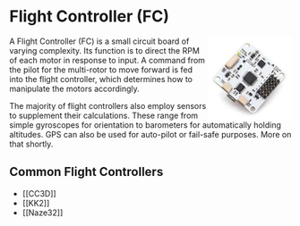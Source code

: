 # Flight Controller (FC)

<img src="/uploads/flight-controller-generic.jpg" align="right" width="150" /> A Flight Controller (FC) is a small circuit board of varying complexity. Its function is to direct the RPM of each motor in response to input. A command from the pilot for the multi-rotor to move forward is fed into the flight controller, which determines how to manipulate the motors accordingly.

The majority of flight controllers also employ sensors to supplement their calculations. These range from simple gyroscopes for orientation to barometers for automatically holding altitudes. GPS can also be used for auto-pilot or fail-safe purposes. More on that shortly.

## Common Flight Controllers

* [[CC3D]]
* [[KK2]]
* [[Naze32]]
